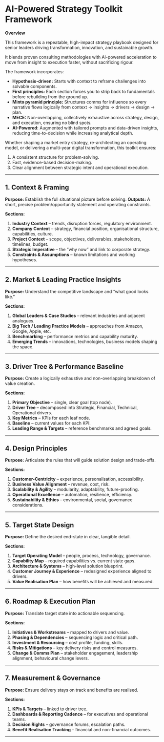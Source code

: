 # **AI-Powered Strategy Toolkit Framework**

**Overview**

This framework is a repeatable, high-impact strategy playbook designed for senior leaders driving transformation, innovation, and sustainable growth.

It blends proven consulting methodologies with AI-powered acceleration to move from insight to execution faster, without sacrificing rigour.

The framework incorporates:

* **Hypothesis-driven:** Starts with context to reframe challenges into solvable components.
* **First principles:** Each section forces you to strip back to fundamentals before rebuilding from the ground up.
* **Minto pyramid principle:** Structures comms for influence so every narrative flows logically from context → insights → drivers → design → plan.
* **MECE:** Non-overlapping, collectively exhaustive across strategy, design, and execution, ensuring no blind spots.
* **AI-Powered:** Augmented with tailored prompts and data-driven insights, reducing time-to-decision while increasing analytical depth.

Whether shaping a market entry strategy, re-architecting an operating model, or delivering a multi-year digital transformation, this toolkit ensures:

1. A consistent structure for problem-solving.
2. Fast, evidence-based decision-making.
3. Clear alignment between strategic intent and operational execution.

---

## **1. Context & Framing**

**Purpose:** Establish the full situational picture before solving.
**Outputs:** A short, precise problem/opportunity statement and operating constraints.

**Sections:**

1. **Industry Context** – trends, disruption forces, regulatory environment.
2. **Company Context** – strategy, financial position, organisational structure, capabilities, culture.
3. **Project Context** – scope, objectives, deliverables, stakeholders, timelines, budget.
4. **Strategic Imperative** – the “why now” and link to corporate strategy.
5. **Constraints & Assumptions** – known limitations and working hypotheses.

---

## **2. Market & Leading Practice Insights**

**Purpose:** Understand the competitive landscape and “what good looks like.”

**Sections:**

1. **Global Leaders & Case Studies** – relevant industries and adjacent analogues.
2. **Big Tech / Leading Practice Models** – approaches from Amazon, Google, Apple, etc.
3. **Benchmarking** – performance metrics and capability maturity.
4. **Emerging Trends** – innovations, technologies, business models shaping the space.

---

## **3. Driver Tree & Performance Baseline**

**Purpose:** Create a logically exhaustive and non-overlapping breakdown of value creation.

**Sections:**

1. **Primary Objective** – single, clear goal (top node).
2. **Driver Tree** – decomposed into Strategic, Financial, Technical, Operational drivers.
3. **Key Metrics** – KPIs for each leaf node.
4. **Baseline** – current values for each KPI.
5. **Leading Range & Targets** – reference benchmarks and agreed goals.

---

## **4. Design Principles**

**Purpose:** Articulate the rules that will guide solution design and trade-offs.

**Sections:**

1. **Customer-Centricity** – experience, personalisation, accessibility.
2. **Business Value Alignment** – revenue, cost, risk.
3. **Scalability & Agility** – modularity, adaptability, future-proofing.
4. **Operational Excellence** – automation, resilience, efficiency.
5. **Sustainability & Ethics** – environmental, social, governance considerations.

---

## **5. Target State Design**

**Purpose:** Define the desired end-state in clear, tangible detail.

**Sections:**

1. **Target Operating Model** – people, process, technology, governance.
2. **Capability Map** – required capabilities vs. current state gaps.
3. **Architecture & Systems** – high-level solution blueprint.
4. **Customer Journey & Experience** – redesigned experience aligned to drivers.
5. **Value Realisation Plan** – how benefits will be achieved and measured.

---

## **6. Roadmap & Execution Plan**

**Purpose:** Translate target state into actionable sequencing.

**Sections:**

1. **Initiatives & Workstreams** – mapped to drivers and value.
2. **Phasing & Dependencies** – sequencing logic and critical path.
3. **Investment & Resourcing** – cost profile, funding, skills.
4. **Risks & Mitigations** – key delivery risks and control measures.
5. **Change & Comms Plan** – stakeholder engagement, leadership alignment, behavioural change levers.

---

## **7. Measurement & Governance**

**Purpose:** Ensure delivery stays on track and benefits are realised.

**Sections:**

1. **KPIs & Targets** – linked to driver tree.
2. **Dashboards & Reporting Cadence** – for executives and operational teams.
3. **Decision Rights** – governance forums, escalation paths.
4. **Benefit Realisation Tracking** – financial and non-financial outcomes.

---
